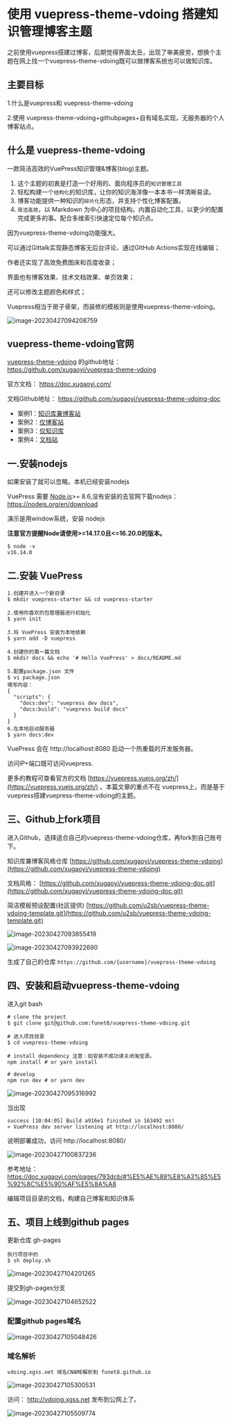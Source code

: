 # 使用 vuepress-theme-vdoing 搭建知识管理博客主题



之前使用vuepress搭建过博客，后期觉得界面太丑，出现了审美疲劳，想换个主题在网上找一个vuepress-theme-vdoing既可以做博客系统也可以做知识库。

## 主要目标 

1.什么是vuepress和 vuepress-theme-vdoing 

2.使用 vuepress-theme-vdoing+githubpages+自有域名实现，无服务器的个人博客站点。

## 什么是 vuepress-theme-vdoing

一款简洁高效的VuePress知识管理&博客(blog)主题。

1. 这个主题的初衷是打造一个好用的、面向程序员的`知识管理工具`
2. 轻松构建一个`结构化`的知识库，让你的知识海洋像一本本书一样清晰易读。
3. 博客功能提供一种知识的`碎片化`形态，并支持个性化博客配置。
4. `简洁高效`，以 Markdown 为中心的项目结构。内置自动化工具，以更少的配置完成更多的事。配合多维索引快速定位每个知识点。

因为vuepress-theme-vdoing功能强大。

可以通过Gittalk实现静态博客无后台评论、通过GItHub Actions实现在线编辑；

作者还实现了高效免费图床和百度收录；

界面也有博客效果、技术文档效果、单页效果；

还可以修改主题颜色和样式；

Vuepress相当于房子骨架，而装修的模板则是使用vuepress-theme-vdoing。

![image-20230427094208759](https://imgoss.xgss.net/picgo/image-20230427094208759.png?aliyun)

## vuepress-theme-vdoing官网

[vuepress-theme-vdoing](https://github.com/xugaoyi/vuepress-theme-vdoing) 的github地址： https://github.com/xugaoyi/vuepress-theme-vdoing

官方文档： https://doc.xugaoyi.com/

文档Github地址： https://github.com/xugaoyi/vuepress-theme-vdoing-doc

- 案例1：[知识库兼博客站](https://xugaoyi.com/)
- 案例2：[仅博客站](https://xugaoyi.github.io/vdoing-demo-blog/)
- 案例3：[仅知识库](https://xugaoyi.github.io/vdoing-demo-repository/)
- 案例4：[文档站](https://doc.xugaoyi.com/)



## 一.安装nodejs

如果安装了就可以忽略。本机已经安装nodejs

VuePress 需要 [Node.js](https://nodejs.org/en/download)>= 8.6,没有安装的去官网下载nodejs：https://nodejs.org/en/download

演示是用window系统，安装 nodejs

**注意官方提醒Node请使用>=14.17.0且<=16.20.0的版本。**

```
$ node -v
v16.14.0
```



## 二.安装 VuePress

```
1.创建并进入一个新目录
$ mkdir vuepress-starter && cd vuepress-starter

2.使用你喜欢的包管理器进行初始化
$ yarn init

3.将 VuePress 安装为本地依赖
$ yarn add -D vuepress

4.创建你的第一篇文档
$ mkdir docs && echo '# Hello VuePress' > docs/README.md

5.配置package.json 文件
$ vi package.json
填写内容：
{
  "scripts": {
    "docs:dev": "vuepress dev docs",
    "docs:build": "vuepress build docs"
  }
}
6.在本地启动服务器
$ yarn docs:dev

```

VuePress 会在 http://localhost:8080 启动一个热重载的开发服务器。

访问IP+端口既可访问vuepress.

更多的教程可查看官方的文档 [https://vuepress.vuejs.org/zh/](https://vuepress.vuejs.org/zh/) 。本篇文章的重点不在 vuepress上，而是基于vuepress搭建vuepress-theme-vdoing的主题。



## 三、Github上fork项目

进入Github，选择适合自己的vuepress-theme-vdoing仓库，再fork到自己账号下。

知识库兼博客风格仓库 [https://github.com/xugaoyi/vuepress-theme-vdoing](https://github.com/xugaoyi/vuepress-theme-vdoing)

文档风格： [https://github.com/xugaoyi/vuepress-theme-vdoing-doc.git](https://github.com/xugaoyi/vuepress-theme-vdoing-doc.git)

简洁模板预设配置(社区提供)  [https://github.com/u2sb/vuepress-theme-vdoing-template.git](https://github.com/u2sb/vuepress-theme-vdoing-template.git)



![image-20230427093855419](https://imgoss.xgss.net/picgo/image-20230427093855419.png?aliyun)



![image-20230427093922690](https://imgoss.xgss.net/picgo/image-20230427093922690.png?aliyun)

生成了自己的仓库  `https://github.com/{username}/vuepress-theme-vdoing`

## 四、安装和启动vuepress-theme-vdoing

进入git bash

```
# clone the project
$ git clone git@github.com:funet8/vuepress-theme-vdoing.git 

# 进入项目目录
$ cd vuepress-theme-vdoing

# install dependency 注意：如安装不成功请关闭淘宝源。
npm install # or yarn install

# develop
npm run dev # or yarn dev

```

![image-20230427095316992](https://imgoss.xgss.net/picgo/image-20230427095316992.png?aliyun)

当出现

```
success [10:04:05] Build a916e1 finished in 163492 ms!
> VuePress dev server listening at http://localhost:8080/
```

说明部署成功，访问 http://localhost:8080/

![image-20230427100837236](https://imgoss.xgss.net/picgo/image-20230427100837236.png?aliyun)



参考地址： https://doc.xugaoyi.com/pages/793dcb/#%E5%AE%89%E8%A3%85%E5%92%8C%E5%90%AF%E5%8A%A8

编辑项目目录的文档，构建自己博客和知识体系



## 五、项目上线到github pages

更新仓库 gh-pages

```
执行项目中的
$ sh deploy.sh

```

![image-20230427104201265](https://imgoss.xgss.net/picgo/image-20230427104201265.png?aliyun)

提交到gh-pages分支

![image-20230427104652522](https://imgoss.xgss.net/picgo/image-20230427104652522.png?aliyun)



### 配置github pages域名

![image-20230427105048426](https://imgoss.xgss.net/picgo/image-20230427105048426.png?aliyun)



### 域名解析

```
vdoing.xgss.net 域名CNAME解析到 funet8.github.io
```

![image-20230427105300531](https://imgoss.xgss.net/picgo/image-20230427105300531.png?aliyun)



访问： http://vdoing.xgss.net 发布到公网上了。

![image-20230427105509774](https://imgoss.xgss.net/picgo/image-20230427105509774.png?aliyun)